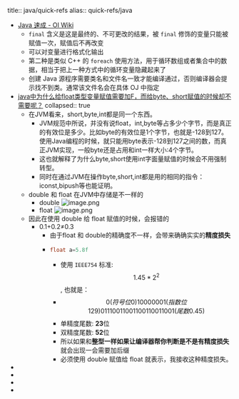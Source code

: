 title:: java/quick-refs
alias:: quick-refs/java
- [Java 速成 - OI Wiki](https://oi-wiki.org/lang/java/)
  - `final` 含义是这是最终的、不可更改的结果，被 `final` 修饰的变量只能被赋值一次，赋值后不再改变
  - 可以对变量进行格式化输出
  - 第二种是类似 C++ 的 `foreach` 使用方法，用于循环数组或者集合中的数据，相当于把上一种方式中的循环变量隐藏起来了
  - 创建 Java 源程序需要类名和文件名一致才能编译通过，否则编译器会提示找不到类。通常该文件名会在具体 OJ 中指定
- [java中为什么给float类型变量赋值需要加F，而给byte、short赋值的时候却不需要呢？](https://www.zhihu.com/question/274137101)
  collapsed:: true
  - 在JVM看来，short,byte,int都是同一个东西。
    - JVM规范中所说，并没有说float，int,byte等占多少个字节，而是真正的有效位是多少。比如byte的有效位是1个字节，也就是-128到127。使用Java编程的时候，就只能用byte表示-128到127之间的数，而真正JVM实现，一般byte还是占用和int一样大小:4个字节。
    - 这也就解释了为什么byte,short使用int字面量赋值的时候会不用强制转型。
    - 同时在通过JVM在操作byte,short,int都是用的相同的指令：iconst,bipush等也能证明。
  - double 和 float 在JVM中存储是不一样的
    - double
      ![image.png](../assets/image_1650599505333_0.png)
    - float
      ![image.png](../assets/image_1650599512223_0.png)
  - 因此在使用 double 给 float 赋值的时候，会报错的
    - 0.1+0.2≠0.3
      - 由于float 和 double的精确度不一样，会带来确确实实的**精度损失**
      - ```java
        float a=5.8f
        ```
        - 使用 `IEEE754` 标准: $$1.45*2^{2}$$, 也就是：
        - $$0 (符号位 0) 10000001 (指数位129) 01 1100 1100 1100 1100 1100 1(尾数 0.45)$$
        - 单精度尾数: **23**位
        - 双精度尾数: **52**位
        - 所以如果和**整型一样如果让编译器帮你判断是不是有精度损失**就会出现一会需要加后缀
        - 必须使用 double 赋值给 float 就表示，我接收这种精度损失。
-
-
-
-